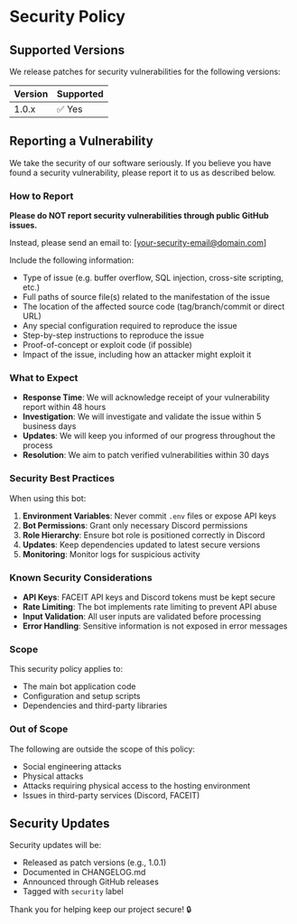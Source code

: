 # Security Policy

## Supported Versions

We release patches for security vulnerabilities for the following versions:

| Version | Supported          |
| ------- | ------------------ |
| 1.0.x   | ✅ Yes             |

## Reporting a Vulnerability

We take the security of our software seriously. If you believe you have found a security vulnerability, please report it to us as described below.

### How to Report

**Please do NOT report security vulnerabilities through public GitHub issues.**

Instead, please send an email to: [your-security-email@domain.com]

Include the following information:
- Type of issue (e.g. buffer overflow, SQL injection, cross-site scripting, etc.)
- Full paths of source file(s) related to the manifestation of the issue
- The location of the affected source code (tag/branch/commit or direct URL)
- Any special configuration required to reproduce the issue
- Step-by-step instructions to reproduce the issue
- Proof-of-concept or exploit code (if possible)
- Impact of the issue, including how an attacker might exploit it

### What to Expect

- **Response Time**: We will acknowledge receipt of your vulnerability report within 48 hours
- **Investigation**: We will investigate and validate the issue within 5 business days
- **Updates**: We will keep you informed of our progress throughout the process
- **Resolution**: We aim to patch verified vulnerabilities within 30 days

### Security Best Practices

When using this bot:

1. **Environment Variables**: Never commit `.env` files or expose API keys
2. **Bot Permissions**: Grant only necessary Discord permissions
3. **Role Hierarchy**: Ensure bot role is positioned correctly in Discord
4. **Updates**: Keep dependencies updated to latest secure versions
5. **Monitoring**: Monitor logs for suspicious activity

### Known Security Considerations

- **API Keys**: FACEIT API keys and Discord tokens must be kept secure
- **Rate Limiting**: The bot implements rate limiting to prevent API abuse
- **Input Validation**: All user inputs are validated before processing
- **Error Handling**: Sensitive information is not exposed in error messages

### Scope

This security policy applies to:
- The main bot application code
- Configuration and setup scripts
- Dependencies and third-party libraries

### Out of Scope

The following are outside the scope of this policy:
- Social engineering attacks
- Physical attacks
- Attacks requiring physical access to the hosting environment
- Issues in third-party services (Discord, FACEIT)

## Security Updates

Security updates will be:
- Released as patch versions (e.g., 1.0.1)
- Documented in CHANGELOG.md
- Announced through GitHub releases
- Tagged with `security` label

Thank you for helping keep our project secure! 🔒
